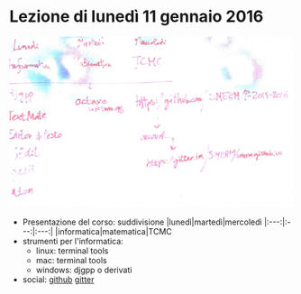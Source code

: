 # Lezione di lunedì 11 gennaio 2016

![lavagna](./P_20160111.jpg)

* Presentazione del corso: suddivisione
  |lunedì|martedì|mercoledì
  |:---:|:---:|:---:|
  |informatica|matematica|TCMC
* strumenti per l'informatica:
  * linux: terminal tools
  * mac:   terminal tools
  * windows: djgpp o derivati
* social:
  [github](https://github.com/SMERM/P-2015-2016)
  [gitter](https://gitter.mi/SMERM/smerm.github.io)
